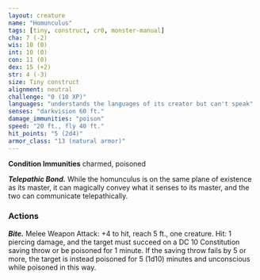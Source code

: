 ```yaml
---
layout: creature
name: "Homunculus"
tags: [tiny, construct, cr0, monster-manual]
cha: 7 (-2)
wis: 10 (0)
int: 10 (0)
con: 11 (0)
dex: 15 (+2)
str: 4 (-3)
size: Tiny construct
alignment: neutral
challenge: "0 (10 XP)"
languages: "understands the languages of its creator but can't speak"
senses: "darkvision 60 ft."
damage_immunities: "poison"
speed: "20 ft., fly 40 ft."
hit_points: "5 (2d4)"
armor_class: "13 (natural armor)"
---
```


**Condition Immunities** charmed, poisoned

***Telepathic Bond.*** While the homunculus is on the same plane of existence as its master, it can magically convey what it senses to its master, and the two can communicate telepathically.

### Actions

***Bite.*** Melee Weapon Attack: +4 to hit, reach 5 ft., one creature. Hit: 1 piercing damage, and the target must succeed on a DC 10 Constitution saving throw or be poisoned for 1 minute. If the saving throw fails by 5 or more, the target is instead poisoned for 5 (1d10) minutes and unconscious while poisoned in this way.
